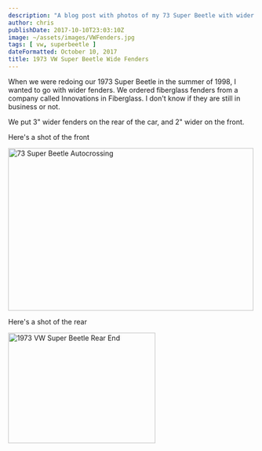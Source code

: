 ```yaml
---
description: "A blog post with photos of my 73 Super Beetle with wider fiberglass fenders"
author: chris
publishDate: 2017-10-10T23:03:10Z
image: ~/assets/images/VWFenders.jpg
tags: [ vw, superbeetle ]
dateFormatted: October 10, 2017
title: 1973 VW Super Beetle Wide Fenders
---
```


When we were redoing our 1973 Super Beetle in the summer of 1998, I wanted to go with wider fenders. We ordered fiberglass fenders from a company called Innovations in Fiberglass. I don&#39;t know if they are still in business or not.

We put 3" wider fenders on the rear of the car, and 2" wider on the front.

Here's a shot of the front

<a data-flickr-embed="true" data-footer="true" href="https://www.flickr.com/photos/chammond/4322039065/" title="73 Super Beetle Autocrossing"><img alt="73 Super Beetle Autocrossing" height="331" src="https://farm5.staticflickr.com/4053/4322039065_41870516db.jpg" width="500" /></a><script async src="//embedr.flickr.com/assets/client-code.js" charset="utf-8"></script>


Here's a shot of the rear

<a data-flickr-embed="true" data-footer="true" href="https://www.flickr.com/photos/chammond/33736194413/" title="1973 VW Super Beetle Rear End"><img alt="1973 VW Super Beetle Rear End" height="225" src="https://farm5.staticflickr.com/4180/33736194413_8a3450fb69.jpg" width="300" /></a><script async src="//embedr.flickr.com/assets/client-code.js" charset="utf-8"></script>
